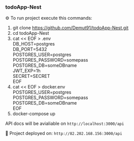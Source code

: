 ### todoApp-Nest

⚙️ To run project execute this commands:

1. git clone https://github.com/Demut91/todoApp-Nest.git
2. cd todoApp-Nest
3. cat << EOF > .env  
DB_HOST=postgres  
DB_PORT=5432  
POSTGRES_USER=postgres  
POSTGRES_PASSWORD=somepass  
POSTGRES_DB=someDBname  
JWT_EXP=1h  
SECRET=SECRET  
EOF  
4. cat << EOF > docker.env  
POSTGRES_USER=postgres  
POSTGRES_PASSWORD=somepass  
POSTGRES_DB=someDBname   
EOF  
5. docker-compose up

API docs will be avialiable on `http://localhost:3000/api`

🚀 Project deployed on: `http://82.202.168.156:3000/api`
